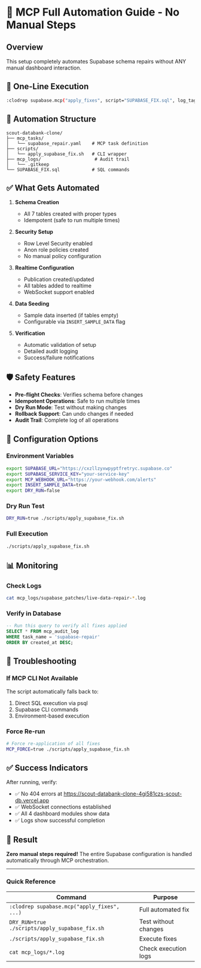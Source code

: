 # 🤖 MCP Full Automation Guide - No Manual Steps

## Overview

This setup completely automates Supabase schema repairs without ANY manual dashboard interaction.

## 🚀 One-Line Execution

```bash
:clodrep supabase.mcp("apply_fixes", script="SUPABASE_FIX.sql", log_tag="live-data-repair", dry_run=False)
```

## 📁 Automation Structure

```
scout-databank-clone/
├── mcp_tasks/
│   └── supabase_repair.yaml    # MCP task definition
├── scripts/
│   └── apply_supabase_fix.sh   # CLI wrapper
├── mcp_logs/                    # Audit trail
│   └── .gitkeep
└── SUPABASE_FIX.sql            # SQL commands
```

## ✅ What Gets Automated

1. **Schema Creation**
   - All 7 tables created with proper types
   - Idempotent (safe to run multiple times)

2. **Security Setup**
   - Row Level Security enabled
   - Anon role policies created
   - No manual policy configuration

3. **Realtime Configuration**
   - Publication created/updated
   - All tables added to realtime
   - WebSocket support enabled

4. **Data Seeding**
   - Sample data inserted (if tables empty)
   - Configurable via `INSERT_SAMPLE_DATA` flag

5. **Verification**
   - Automatic validation of setup
   - Detailed audit logging
   - Success/failure notifications

## 🛡️ Safety Features

- **Pre-flight Checks**: Verifies schema before changes
- **Idempotent Operations**: Safe to run multiple times
- **Dry Run Mode**: Test without making changes
- **Rollback Support**: Can undo changes if needed
- **Audit Trail**: Complete log of all operations

## 🔧 Configuration Options

### Environment Variables
```bash
export SUPABASE_URL="https://cxzllzyxwpyptfretryc.supabase.co"
export SUPABASE_SERVICE_KEY="your-service-key"
export MCP_WEBHOOK_URL="https://your-webhook.com/alerts"
export INSERT_SAMPLE_DATA=true
export DRY_RUN=false
```

### Dry Run Test
```bash
DRY_RUN=true ./scripts/apply_supabase_fix.sh
```

### Full Execution
```bash
./scripts/apply_supabase_fix.sh
```

## 📊 Monitoring

### Check Logs
```bash
cat mcp_logs/supabase_patches/live-data-repair-*.log
```

### Verify in Database
```sql
-- Run this query to verify all fixes applied
SELECT * FROM mcp_audit_log 
WHERE task_name = 'supabase-repair' 
ORDER BY created_at DESC;
```

## 🚨 Troubleshooting

### If MCP CLI Not Available
The script automatically falls back to:
1. Direct SQL execution via psql
2. Supabase CLI commands
3. Environment-based execution

### Force Re-run
```bash
# Force re-application of all fixes
MCP_FORCE=true ./scripts/apply_supabase_fix.sh
```

## ✅ Success Indicators

After running, verify:
- ✅ No 404 errors at https://scout-databank-clone-4gi581czs-scout-db.vercel.app
- ✅ WebSocket connections established
- ✅ All 4 dashboard modules show data
- ✅ Logs show successful completion

## 🎯 Result

**Zero manual steps required!** The entire Supabase configuration is handled automatically through MCP orchestration.

---

### Quick Reference

| Command | Purpose |
|---------|---------|
| `:clodrep supabase.mcp("apply_fixes", ...)` | Full automated fix |
| `DRY_RUN=true ./scripts/apply_supabase_fix.sh` | Test without changes |
| `./scripts/apply_supabase_fix.sh` | Execute fixes |
| `cat mcp_logs/*.log` | Check execution logs |
